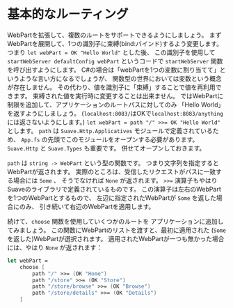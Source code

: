 基本的なルーティング
====================

WebPartを拡張して、複数のルートをサポートできるようにしましょう。
まずWebPartを展開して、1つの識別子に束縛(bind:バインド)するよう変更します。
つまり `let webPart = OK "Hello World"` とした後、
この識別子を使用して `startWebServer defaultConfig webPart` というコードで
`startWebServer` 関数を呼び出すようにします。
C#の場合は「webPartを1つの変数に割り当てて」というような言い方になるでしょうが、
関数型の世界においては変数という概念が存在しません。
その代わり、値を識別子に「束縛」することで値を再利用できます。
束縛された値を実行時に変更することは出来ません。
ではWebPartに制限を追加して、アプリケーションのルートパスに対してのみ
「Hello World」を返すようにしましょう。
(`localhost:8083/`はOKで`localhost:8083/anything`には返さないようにします。)
`let webPart = path "/" >>= OK "Hello World"` とします。
`path` は `Suave.Http.Applicatives` モジュールで定義されているため、
`App.fs` の先頭でこのモジュールをオープンする必要があります。
`Suave.Http` と `Suave.Types` も重要です。
併せてオープンしておきます。

`path` は `string -> WebPart` という型の関数です。
つまり文字列を指定するとWebPartが返されます。
実際のところは、受信したリクエストがパスに一致する場合には `Some` 、
そうでなければ `None` が返されます。
`>>=` 演算子もやはりSuaveのライブラリで定義されているものです。
この演算子は左右のWebPartを1つのWebPartとするもので、
左辺に指定されたWebPartが `Some` を返した場合にのみ、
引き続いて右辺のWebPartを適用します。

続けて、`choose` 関数を使用していくつかのルートを
アプリケーションに追加してみましょう。
この関数にWebPartのリストを渡すと、最初に適用された
(`Some`を返した)WebPartが選択されます。
適用されたWebPartが一つも無かった場合には、やはり `None` が返されます：

````fsharp
let webPart =
    choose [
        path "/" >>= (OK "Home")
        path "/store" >>= (OK "Store")
        path "/store/browse" >>= (OK "Browse")
        path "/store/details" >>= (OK "Details")
    ]
````
